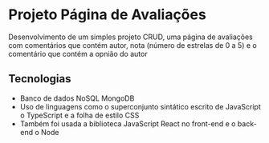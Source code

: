 # Projeto Página de Avaliações

Desenvolvimento de um simples projeto CRUD, uma página de avaliações com comentários que contém autor, nota (número de estrelas de 0 a 5) e o comentário que contém a opnião do autor

## Tecnologias

- Banco de dados NoSQL MongoDB
- Uso de linguagens como o superconjunto sintático escrito de JavaScript o TypeScript e a folha de estilo CSS
- Também foi usada a biblioteca JavaScript React no front-end e o back-end o Node

